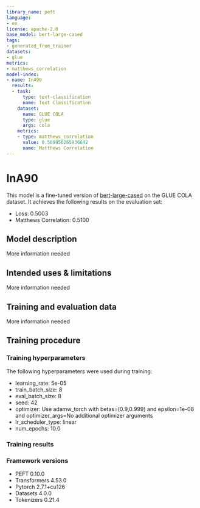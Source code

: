 ```yaml
---
library_name: peft
language:
- en
license: apache-2.0
base_model: bert-large-cased
tags:
- generated_from_trainer
datasets:
- glue
metrics:
- matthews_correlation
model-index:
- name: InA90
  results:
  - task:
      type: text-classification
      name: Text Classification
    dataset:
      name: GLUE COLA
      type: glue
      args: cola
    metrics:
    - type: matthews_correlation
      value: 0.509956265936642
      name: Matthews Correlation
---
```


<!-- This model card has been generated automatically according to the information the Trainer had access to. You
should probably proofread and complete it, then remove this comment. -->

# InA90

This model is a fine-tuned version of [bert-large-cased](https://huggingface.co/bert-large-cased) on the GLUE COLA dataset.
It achieves the following results on the evaluation set:
- Loss: 0.5003
- Matthews Correlation: 0.5100

## Model description

More information needed

## Intended uses & limitations

More information needed

## Training and evaluation data

More information needed

## Training procedure

### Training hyperparameters

The following hyperparameters were used during training:
- learning_rate: 5e-05
- train_batch_size: 8
- eval_batch_size: 8
- seed: 42
- optimizer: Use adamw_torch with betas=(0.9,0.999) and epsilon=1e-08 and optimizer_args=No additional optimizer arguments
- lr_scheduler_type: linear
- num_epochs: 10.0

### Training results



### Framework versions

- PEFT 0.10.0
- Transformers 4.53.0
- Pytorch 2.7.1+cu126
- Datasets 4.0.0
- Tokenizers 0.21.4